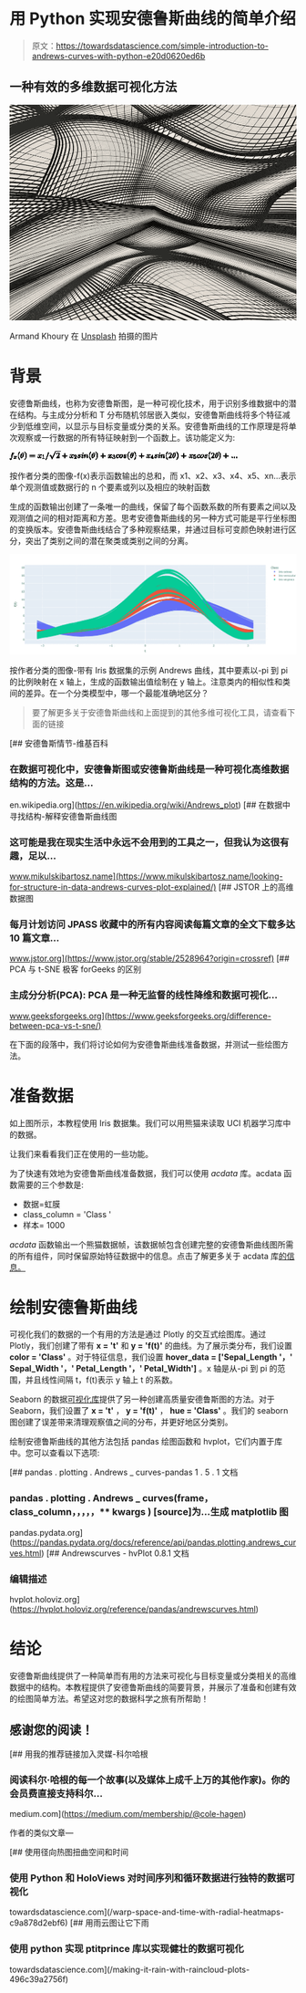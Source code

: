 # 用 Python 实现安德鲁斯曲线的简单介绍

> 原文：<https://towardsdatascience.com/simple-introduction-to-andrews-curves-with-python-e20d0620ed6b>

## 一种有效的多维数据可视化方法

![](img/af803dd14bc4b0f12e2e86af89a1bdec.png)

Armand Khoury 在 [Unsplash](https://unsplash.com/) 拍摄的图片

# 背景

安德鲁斯曲线，也称为安德鲁斯图，是一种可视化技术，用于识别多维数据中的潜在结构。与主成分分析和 T 分布随机邻居嵌入类似，安德鲁斯曲线将多个特征减少到低维空间，以显示与目标变量或分类的关系。安德鲁斯曲线的工作原理是将单次观察或一行数据的所有特征映射到一个函数上。该功能定义为:

![](img/4e6f891117ad200ab27c6c9a680fc312.png)

按作者分类的图像-f(x)表示函数输出的总和，而 x1、x2、x3、x4、x5、xn…表示单个观测值或数据行的 n 个要素或列以及相应的映射函数

生成的函数输出创建了一条唯一的曲线，保留了每个函数系数的所有要素之间以及观测值之间的相对距离和方差。思考安德鲁斯曲线的另一种方式可能是平行坐标图的变换版本。安德鲁斯曲线结合了多种观察结果，并通过目标可变颜色映射进行区分，突出了类别之间的潜在聚类或类别之间的分离。

![](img/cd56b5e7a03d86ebf30d5e39a509e3e7.png)

按作者分类的图像-带有 Iris 数据集的示例 Andrews 曲线，其中要素以-pi 到 pi 的比例映射在 x 轴上，生成的函数输出值绘制在 y 轴上。注意类内的相似性和类间的差异。在一个分类模型中，哪一个最能准确地区分？

> 要了解更多关于安德鲁斯曲线和上面提到的其他多维可视化工具，请查看下面的链接

[](https://en.wikipedia.org/wiki/Andrews_plot) [## 安德鲁斯情节-维基百科

### 在数据可视化中，安德鲁斯图或安德鲁斯曲线是一种可视化高维数据结构的方法。这是…

en.wikipedia.org](https://en.wikipedia.org/wiki/Andrews_plot) [](https://www.mikulskibartosz.name/looking-for-structure-in-data-andrews-curves-plot-explained/) [## 在数据中寻找结构-解释安德鲁斯曲线图

### 这可能是我在现实生活中永远不会用到的工具之一，但我认为这很有趣，足以…

www.mikulskibartosz.name](https://www.mikulskibartosz.name/looking-for-structure-in-data-andrews-curves-plot-explained/)  [## JSTOR 上的高维数据图

### 每月计划访问 JPASS 收藏中的所有内容阅读每篇文章的全文下载多达 10 篇文章…

www.jstor.org](https://www.jstor.org/stable/2528964?origin=crossref) [](https://www.geeksforgeeks.org/difference-between-pca-vs-t-sne/) [## PCA 与 t-SNE 极客 forGeeks 的区别

### 主成分分析(PCA): PCA 是一种无监督的线性降维和数据可视化…

www.geeksforgeeks.org](https://www.geeksforgeeks.org/difference-between-pca-vs-t-sne/) 

在下面的段落中，我们将讨论如何为安德鲁斯曲线准备数据，并测试一些绘图方法。

# 准备数据

如上图所示，本教程使用 Iris 数据集。我们可以用熊猫来读取 UCI 机器学习库中的数据。

让我们来看看我们正在使用的一些功能。

为了快速有效地为安德鲁斯曲线准备数据，我们可以使用 *acdata* 库。acdata 函数需要的三个参数是:

*   数据=虹膜
*   class_column = 'Class '
*   样本= 1000

*acdata* 函数输出一个熊猫数据帧，该数据帧包含创建完整的安德鲁斯曲线图所需的所有组件，同时保留原始特征数据中的信息。点击了解更多关于 acdata 库[的信息。](https://github.com/chags1313/andrewscurves)

# 绘制安德鲁斯曲线

可视化我们的数据的一个有用的方法是通过 Plotly 的交互式绘图库。通过 Plotly，我们创建了带有 **x = 't'** 和 **y = 'f(t)'** 的曲线。为了展示类分布，我们设置 **color = 'Class'** 。对于特征信息，我们设置 **hover_data = ['Sepal_Length '，' Sepal_Width '，' Petal_Length '，' Petal_Width']** 。x 轴是从-pi 到 pi 的范围，并且线性间隔 t，f(t)表示 y 轴上 t 的系数。

Seaborn 的数据[可视化库](https://seaborn.pydata.org/)提供了另一种创建高质量安德鲁斯图的方法。对于 Seaborn，我们设置了 **x = 't'** ， **y = 'f(t)'** ， **hue = 'Class'** 。我们的 seaborn 图创建了误差带来清理观察值之间的分布，并更好地区分类别。

绘制安德鲁斯曲线的其他方法包括 pandas 绘图函数和 hvplot，它们内置于库中。您可以查看以下选项:

 [## pandas . plotting . Andrews _ curves-pandas 1 . 5 . 1 文档

### pandas . plotting . Andrews _ curves(frame，class_column，，，，，** kwargs ) [source]为…生成 matplotlib 图

pandas.pydata.org](https://pandas.pydata.org/docs/reference/api/pandas.plotting.andrews_curves.html)  [## Andrewscurves - hvPlot 0.8.1 文档

### 编辑描述

hvplot.holoviz.org](https://hvplot.holoviz.org/reference/pandas/andrewscurves.html) 

# 结论

安德鲁斯曲线提供了一种简单而有用的方法来可视化与目标变量或分类相关的高维数据中的结构。本教程提供了安德鲁斯曲线的简要背景，并展示了准备和创建有效的绘图简单方法。希望这对您的数据科学之旅有所帮助！

## 感谢您的阅读！

[](https://medium.com/membership/@cole-hagen) [## 用我的推荐链接加入灵媒-科尔哈根

### 阅读科尔·哈根的每一个故事(以及媒体上成千上万的其他作家)。你的会员费直接支持科尔…

medium.com](https://medium.com/membership/@cole-hagen) 

作者的类似文章—

[](/warp-space-and-time-with-radial-heatmaps-c9a878d2ebf6) [## 使用径向热图扭曲空间和时间

### 使用 Python 和 HoloViews 对时间序列和循环数据进行独特的数据可视化

towardsdatascience.com](/warp-space-and-time-with-radial-heatmaps-c9a878d2ebf6) [](/making-it-rain-with-raincloud-plots-496c39a2756f) [## 用雨云图让它下雨

### 使用 python 实现 ptitprince 库以实现健壮的数据可视化

towardsdatascience.com](/making-it-rain-with-raincloud-plots-496c39a2756f)